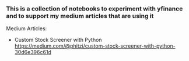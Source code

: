 
### This is a collection of notebooks to experiment with yfinance and to support my medium articles that are using it

Medium Articles:
- Custom Stock Screener with Python https://medium.com/@phitzi/custom-stock-screener-with-python-30d6e396c61d

